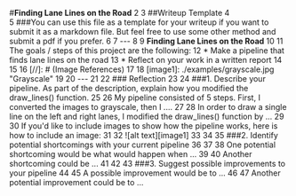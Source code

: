 #**Finding Lane Lines on the Road**
2
3	##Writeup Template
4	
5	###You can use this file as a template for your writeup if you want to submit it as a markdown file. But feel free to use some other method and submit a pdf if you prefer.
6
7	---
8
9	**Finding Lane Lines on the Road**
10
11	The goals / steps of this project are the following:
12	* Make a pipeline that finds lane lines on the road
13	* Reflect on your work in a written report
14
15
16	[//]: # (Image References)
17
18	[image1]: ./examples/grayscale.jpg "Grayscale"
19
20	---
21
22	### Reflection
23
24	###1. Describe your pipeline. As part of the description, explain how you modified the draw_lines() function.
25
26	My pipeline consisted of 5 steps. First, I converted the images to grayscale, then I ....
27
28	In order to draw a single line on the left and right lanes, I modified the draw_lines() function by ...
29
30	If you'd like to include images to show how the pipeline works, here is how to include an image:
31
32	![alt text][image1]
33
34
35	###2. Identify potential shortcomings with your current pipeline
36
37
38	One potential shortcoming would be what would happen when ...
39
40	Another shortcoming could be ...
41
42
43	###3. Suggest possible improvements to your pipeline
44
45	A possible improvement would be to ...
46
47	Another potential improvement could be to ...
